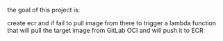 the goal of this project is:

create ecr and if fail to pull image from there to trigger a lambda function that will pull the target image from GitLab OCI and will push it to ECR
